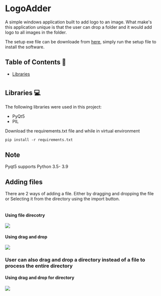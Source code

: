 #  LogoAdder

A simple windows application built to add logo to an image. What make's this application unique is that the user can drop a folder and it would add logo to all images in the folder.

 The setup exe file can be downloade from [here](https://drive.google.com/file/d/1ruk_XsDJcKzAXf4dsd1MHLYzYMK7UAZL/view?usp=sharing), simply run the setup file to install the software.

## Table of Contents 📘
* [Libraries](#libraries)

# <a name="libraries"></a>
## Libraries 💻
The following libraries were used in this project:
* PyQt5
* PIL

Download the requirements.txt file and while in virtual environment
```
pip install -r requirements.txt
```
## Note
Pyqt5 supports Python 3.5- 3.9

## Adding files
There are 2 ways of adding a file. Either by dragging and dropping the file or Selecting it from the directory using the import button.
<br><br>
<p>
 <h4>Using file direcotry</h4>
 <img src="https://github.com/abubakar20-02/LogoAdder-GUI-interface/blob/master/gif/Import%20images.gif">
</p>

<p>
 <h4>Using drag and drop</h4>
 <img src="https://github.com/abubakar20-02/LogoAdder-GUI-interface/blob/master/gif/DragAndDropLogo.gif">
</p>

<p>
 <h3>User can also drag and drop a directory instead of a file to process the entire directory</h3>
 <h4>Using drag and drop for directory</h4>
 <img src="https://github.com/abubakar20-02/LogoAdder-GUI-interface/blob/master/gif/DragAndDropFile.gif">
</p>

